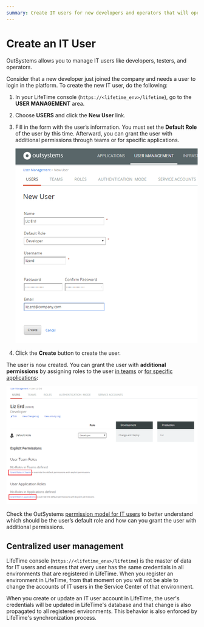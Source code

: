 ```yaml
---
summary: Create IT users for new developers and operators that will operate the platform.
---
```


# Create an IT User

OutSystems allows you to manage IT users like developers, testers, and operators.

Consider that a new developer just joined the company and needs a user to login in the platform. To create the new IT user, do the following:

1. In your LifeTime console (`https://<lifetime_env>/lifetime`), go to the **USER MANAGEMENT** area.

1. Choose **USERS** and click the **New User** link.

1. Fill in the form with the user’s information. You must set the **Default Role** of the user by this time. Afterward, you can grant the user with additional permissions through teams or for specific applications.  

    ![](images/lt-create-an-it-user-1.png?width=550)

1. Click the **Create** button to create the user.

The user is now created. You can grant the user with **additional permissions** by assigning roles to the user [in teams](about-permission-levels.md#role-assigned-to-users-for-a-team) or [for specific applications](about-permission-levels.md#role-assigned-to-users-for-a-specific-application):

![](images/lt-create-an-it-user-2.png?width=800)

Check the OutSystems [permission model for IT users](about-permission-levels.md) to better understand which should be the user’s default role and how can you grant the user with additional permissions.

## Centralized user management

LifeTime console (`https://<lifetime_env>/lifetime`) is the master of data for IT users and ensures that every user has the same credentials in all environments that are registered in LifeTime. When you register an environment in LifeTime, from that moment on you will not be able to change the accounts of IT users in the Service Center of that environment.

When you create or update an IT user account in LifeTime, the user's credentials will be updated in LifeTime's database and that change is also propagated to all registered environments. This behavior is also enforced by LifeTime's synchronization process.
